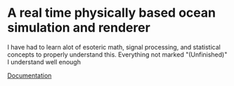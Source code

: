 # A real time physically based ocean simulation and renderer

I have had to learn alot of esoteric math, signal processing, and statistical concepts to properly understand this. Everything not marked "(Unfinished)" I understand well enough

[Documentation](paperwork.pdf)
